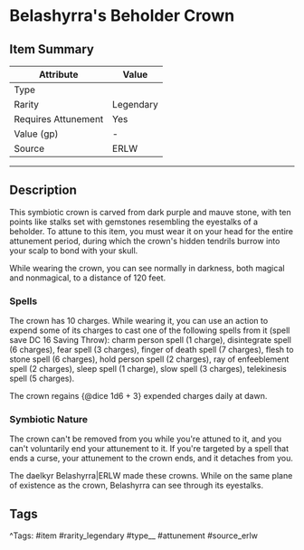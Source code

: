# Belashyrra's Beholder Crown

## Item Summary

| Attribute            | Value                        |
|----------------------|------------------------------|
| Type                 |   |
| Rarity               | Legendary             |
| Requires Attunement  | Yes                |
| Value (gp)           | -    |
| Source               | ERLW |

---

## Description

This symbiotic crown is carved from dark purple and mauve stone, with ten points like stalks set with gemstones resembling the eyestalks of a beholder. To attune to this item, you must wear it on your head for the entire attunement period, during which the crown's hidden tendrils burrow into your scalp to bond with your skull.

While wearing the crown, you can see normally in darkness, both magical and nonmagical, to a distance of 120 feet.

### Spells

The crown has 10 charges. While wearing it, you can use an action to expend some of its charges to cast one of the following spells from it (spell save DC 16 Saving Throw): charm person spell (1 charge), disintegrate spell (6 charges), fear spell (3 charges), finger of death spell (7 charges), flesh to stone spell (6 charges), hold person spell (2 charges), ray of enfeeblement spell (2 charges), sleep spell (1 charge), slow spell (3 charges), telekinesis spell (5 charges).

The crown regains {@dice 1d6 + 3} expended charges daily at dawn.

### Symbiotic Nature

The crown can't be removed from you while you're attuned to it, and you can't voluntarily end your attunement to it. If you're targeted by a spell that ends a curse, your attunement to the crown ends, and it detaches from you.

The daelkyr Belashyrra|ERLW made these crowns. While on the same plane of existence as the crown, Belashyrra can see through its eyestalks.

## Tags

^Tags: #item #rarity_legendary #type__ #attunement #source_erlw